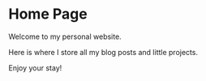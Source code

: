 <!-- {"title": "Home"} -->

# Home Page

Welcome to my personal website.

Here is where I store all my blog posts and little projects.

Enjoy your stay!
